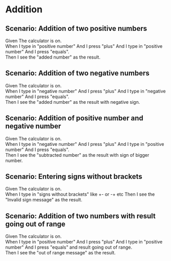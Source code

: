 # Addition

## Scenario: Addition of two positive numbers

Given The calculator is on.  
When I type in "positive number" And I press "plus"
And I type in "positive number" And I press "equals".  
Then I see the "added number" as the result.

## Scenario: Addition of two negative numbers

Given The calculator is on.  
When I type in "negative number" And I press "plus"
And I type in "negative number" And I press "equals".  
Then I see the "added number" as the result with negative sign.

## Scenario: Addition of positive number and negative number

Given The calculator is on.  
When I type in "negative number" And I press "plus"
And I type in "positive number" And I press "equals".  
Then I see the "subtracted number" as the result with sign of bigger number.

## Scenario: Entering signs without brackets

Given The calculator is on.  
When I type in "signs without brackets" like +- or -+ etc
Then I see the "Invalid sign message" as the result.

## Scenario: Addition of two numbers with result going out of range

Given The calculator is on.  
When I type in "positive number" And I press "plus"
And I type in "positive number" And I press "equals" and result going out of range.  
Then I see the "out of range message" as the result.
